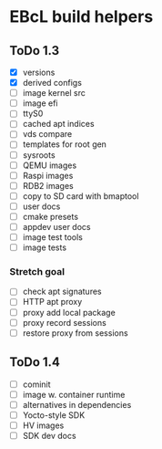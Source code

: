 # EBcL build helpers

## ToDo 1.3

- [x] versions
- [x] derived configs
- [ ] image kernel src
- [ ] image efi
- [ ] ttyS0
- [ ] cached apt indices
- [ ] vds compare
- [ ] templates for root gen
- [ ] sysroots
- [ ] QEMU images
- [ ] Raspi images
- [ ] RDB2 images
- [ ] copy to SD card with bmaptool
- [ ] user docs
- [ ] cmake presets 
- [ ] appdev user docs
- [ ] image test tools
- [ ] image tests

### Stretch goal

- [ ] check apt signatures
- [ ] HTTP apt proxy
- [ ] proxy add local package
- [ ] proxy record sessions
- [ ] restore proxy from sessions

## ToDo 1.4

- [ ] cominit
- [ ] image w. container runtime
- [ ] alternatives in dependencies
- [ ] Yocto-style SDK
- [ ] HV images
- [ ] SDK dev docs
